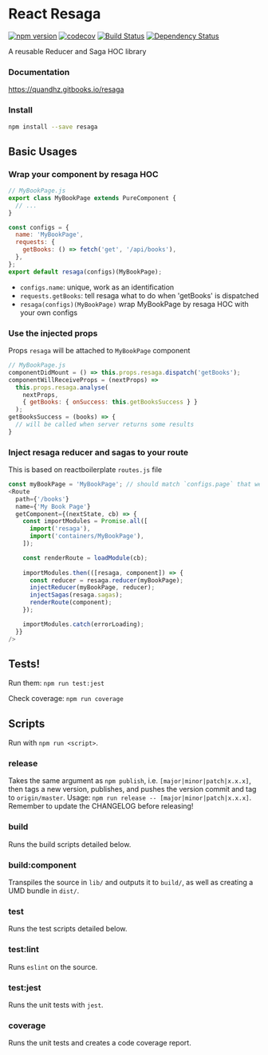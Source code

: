 # React Resaga
[![npm version](https://badge.fury.io/js/resaga.svg)](https://www.npmjs.com/package/resaga)
[![codecov](https://codecov.io/gh/quandhz/resaga/branch/master/graph/badge.svg)](https://codecov.io/gh/QuanDhz/resaga)
[![Build Status](https://travis-ci.org/quandhz/resaga.svg?branch=master)](https://travis-ci.org/QuanDhz/resaga)
[![Dependency Status](https://gemnasium.com/badges/github.com/quandhz/resaga.svg)](https://gemnasium.com/github.com/quandhz/resaga)

A reusable Reducer and Saga HOC library

### Documentation
https://quandhz.gitbooks.io/resaga

### Install

```bash
npm install --save resaga
```

## Basic Usages
### Wrap your component by resaga HOC
```js
// MyBookPage.js
export class MyBookPage extends PureComponent {
  // ...
}

const configs = {
  name: 'MyBookPage',
  requests: {
    getBooks: () => fetch('get', '/api/books'),
  },
};
export default resaga(configs)(MyBookPage);
```
- `configs.name`: unique, work as an identification
- `requests.getBooks`: tell resaga what to do when 'getBooks' is dispatched
- `resaga(configs)(MyBookPage)` wrap MyBookPage by resaga HOC with your own configs

### Use the injected props
Props `resaga` will be attached to `MyBookPage` component
```js
// MyBookPage.js
componentDidMount = () => this.props.resaga.dispatch('getBooks');
componentWillReceiveProps = (nextProps) =>
  this.props.resaga.analyse(
    nextProps,
    { getBooks: { onSuccess: this.getBooksSuccess } }
  );
getBooksSuccess = (books) => {
  // will be called when server returns some results
}
```

### Inject resaga reducer and sagas to your route
This is based on reactboilerplate `routes.js` file
```js
const myBookPage = 'MyBookPage'; // should match `configs.page` that we set in the beginning
<Route
  path={'/books'}
  name={'My Book Page'}
  getComponent={(nextState, cb) => {
    const importModules = Promise.all([
      import('resaga'),
      import('containers/MyBookPage'),
    ]);

    const renderRoute = loadModule(cb);
    
    importModules.then(([resaga, component]) => {
      const reducer = resaga.reducer(myBookPage);
      injectReducer(myBookPage, reducer);
      injectSagas(resaga.sagas);
      renderRoute(component);
    });

    importModules.catch(errorLoading);
  }}
/>
```

## Tests!
Run them:
`npm run test:jest`

Check coverage:
`npm run coverage`

## Scripts
Run with `npm run <script>`.

### release
Takes the same argument as `npm publish`, i.e. `[major|minor|patch|x.x.x]`, then tags a new version, publishes, and pushes the version commit and tag to `origin/master`. Usage: `npm run release -- [major|minor|patch|x.x.x]`. Remember to update the CHANGELOG before releasing!

### build
Runs the build scripts detailed below.

### build:component
Transpiles the source in `lib/` and outputs it to `build/`, as well as creating a UMD bundle in `dist/`.

### test
Runs the test scripts detailed below.

### test:lint
Runs `eslint` on the source.

### test:jest
Runs the unit tests with `jest`.

### coverage
Runs the unit tests and creates a code coverage report.
